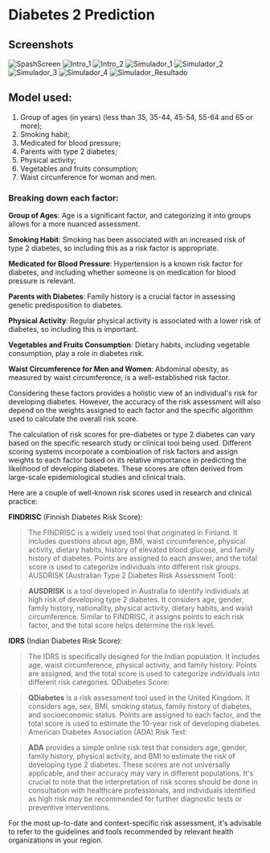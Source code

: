 # Diabetes 2 Prediction

## Screenshots

![SpashScreen](https://github.com/fauxtix/MauiHealthCare/assets/49880538/0d7bdad1-a0fb-4579-a2d5-18ba8825b34d)
![Intro_1](https://github.com/fauxtix/MauiHealthCare/assets/49880538/2d2f9950-3cc6-4368-9c38-a4cbfe2d1c48)
![Intro_2](https://github.com/fauxtix/MauiHealthCare/assets/49880538/b7a6ad39-63f1-479b-b2b9-11480afdb35f)
![Simulador_1](https://github.com/fauxtix/MauiHealthCare/assets/49880538/9ae90e1e-b828-4147-ac12-322b62d74011)
![Simulador_2](https://github.com/fauxtix/MauiHealthCare/assets/49880538/67b51a62-f73a-4002-9566-4e509e994993)
![Simulador_3](https://github.com/fauxtix/MauiHealthCare/assets/49880538/46321308-a173-4776-af5e-37c649fd59a3)
![Simulador_4](https://github.com/fauxtix/MauiHealthCare/assets/49880538/626e9833-f3a6-4cab-91cb-064916053121)
![Simulador_Resultado](https://github.com/fauxtix/MauiHealthCare/assets/49880538/e6ecf90a-914f-42f5-84dd-c7fcbf117782)

## Model used:

1. Group of ages (in years) (less than 35, 35-44, 45-54, 55-64 and 65 or more); 
2. Smoking habit;
3. Medicated for blood pressure;
4. Parents with type 2 diabetes; 
5. Physical activity;
6. Vegetables and fruits consumption;
7. Waist circunference for woman and men.

### Breaking down each factor:

**Group of Ages**: Age is a significant factor, and categorizing it into groups allows for a more nuanced assessment.

**Smoking Habit**: Smoking has been associated with an increased risk of type 2 diabetes, so including this as a risk factor is appropriate.

**Medicated for Blood Pressure**: Hypertension is a known risk factor for diabetes, and including whether someone is on medication for blood pressure is relevant.

**Parents with Diabetes**: Family history is a crucial factor in assessing genetic predisposition to diabetes.

**Physical Activity**: Regular physical activity is associated with a lower risk of diabetes, so including this is important.

**Vegetables and Fruits Consumption**: Dietary habits, including vegetable consumption, play a role in diabetes risk.

**Waist Circumference for Men and Women**: Abdominal obesity, as measured by waist circumference, is a well-established risk factor.

Considering these factors provides a holistic view of an individual's risk for developing diabetes. However, the accuracy of the risk assessment will also depend on the weights assigned to each factor and the specific algorithm used to calculate the overall risk score.

The calculation of risk scores for pre-diabetes or type 2 diabetes can vary based on the specific research study or clinical tool being used. Different scoring systems incorporate a combination of risk factors and assign weights to each factor based on its relative importance in predicting the likelihood of developing diabetes. These scores are often derived from large-scale epidemiological studies and clinical trials.

Here are a couple of well-known risk scores used in research and clinical practice:

**FINDRISC** (Finnish Diabetes Risk Score):

>The FINDRISC is a widely used tool that originated in Finland. It includes questions about age, BMI, waist circumference, physical activity, dietary habits, history of elevated blood glucose, and family history of diabetes. Points are assigned to each answer, and the total score is used to categorize individuals into different risk groups.
AUSDRISK (Australian Type 2 Diabetes Risk Assessment Tool):

>**AUSDRISK** is a tool developed in Australia to identify individuals at high risk of developing type 2 diabetes. It considers age, gender, family history, nationality, physical activity, dietary habits, and waist circumference. Similar to FINDRISC, it assigns points to each risk factor, and the total score helps determine the risk level.

**IDRS** (Indian Diabetes Risk Score):

>The IDRS is specifically designed for the Indian population. It includes age, waist circumference, physical activity, and family history. Points are assigned, and the total score is used to categorize individuals into different risk categories.
QDiabetes Score:

>**QDiabetes** is a risk assessment tool used in the United Kingdom. It considers age, sex, BMI, smoking status, family history of diabetes, and socioeconomic status. Points are assigned to each factor, and the total score is used to estimate the 10-year risk of developing diabetes.
American Diabetes Association (ADA) Risk Test:

>**ADA** provides a simple online risk test that considers age, gender, family history, physical activity, and BMI to estimate the risk of developing type 2 diabetes.
These scores are not universally applicable, and their accuracy may vary in different populations. It's crucial to note that the interpretation of risk scores should be done in consultation with healthcare professionals, and individuals identified as high risk may be recommended for further diagnostic tests or preventive interventions.

For the most up-to-date and context-specific risk assessment, it's advisable to refer to the guidelines and tools recommended by relevant health organizations in your region.



